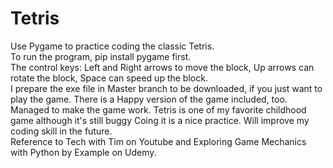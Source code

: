 # Tetris
Use Pygame to practice coding the classic Tetris.   
To run the program, pip install pygame first.   
The control keys: Left and Right arrows to move the block, Up arrows can rotate the block, Space can speed up the block.   
I prepare the exe file in Master branch to be downloaded, if you just want to play the game. There is a Happy version of the game included, too.   
Managed to make the game work. Tetris is one of my favorite childhood game although it's still buggy Coing it is a nice practice. Will improve my coding skill in the future.   
Reference to Tech with Tim on Youtube and Exploring Game Mechanics with Python by Example on Udemy.
